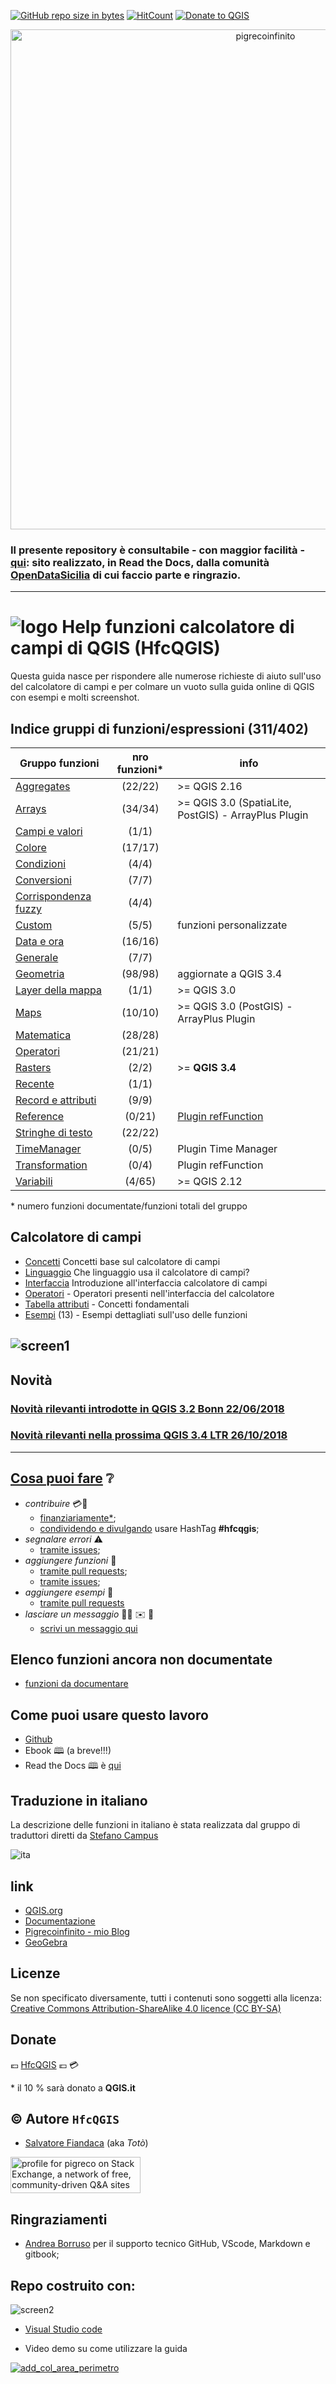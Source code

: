 [![GitHub repo size in bytes](https://img.shields.io/github/repo-size/pigreco/HfcQGIS.svg?style=flat-square)](https://github.com/pigreco/HfcQGIS)
[![HitCount](http://hits.dwyl.io/pigreco/HfcQGIS.svg)](http://hits.dwyl.io/pigreco/HfcQGIS)
[![Donate to QGIS](https://img.shields.io/badge/donate%20to-QGIS-green.svg?style=flat-square)](http://qgis.org/en/site/getinvolved/donations.html)


<p align="center">
  <a href="http://bit.ly/hfcqgis" target="_blank"><img src="https://raw.githubusercontent.com/pigreco/HfcQGIS/modifica-readme/img/logo_RTD_def.png" alt="pigrecoinfinito
"  width="800" class="immagonobox" title="“Sito realizzato dalla comunità OpenDataSicilia"></a>
</p>

### Il presente repository è consultabile - con maggior facilità - [qui](http://bit.ly/hfcqgis): sito realizzato, in Read the Docs, dalla comunità [OpenDataSicilia](http://opendatasicilia.it/) di cui faccio parte e ringrazio.

---


# ![logo](img/logo_def2_64.png) Help funzioni calcolatore di campi di QGIS (HfcQGIS)

Questa guida nasce per rispondere alle numerose richieste di aiuto sull'uso del calcolatore di campi e per colmare un vuoto sulla guida online di QGIS con esempi e molti screenshot.

## Indice gruppi di funzioni/espressioni (311/402)

Gruppo funzioni|nro funzioni*|info
---------------|:----------:|----
[Aggregates](./gr_funzioni/aggregates) |(22/22)| >= QGIS 2.16  
[Arrays](./gr_funzioni/arrays)| (34/34) |>= QGIS 3.0 (SpatiaLite, PostGIS) - ArrayPlus Plugin
[Campi e valori](./gr_funzioni/campi_e_valori)| (1/1)|
[Colore](./gr_funzioni/colore)| (17/17)|
[Condizioni](./gr_funzioni/condizioni)| (4/4)|
[Conversioni](./gr_funzioni/conversioni)| (7/7)|
[Corrispondenza fuzzy](./gr_funzioni/corrispondenza_fuzzy)| (4/4)|
[Custom](./gr_funzioni/custom)| (5/5)| funzioni personalizzate
[Data e ora](./gr_funzioni/data_ora) |(16/16)|
[Generale](./gr_funzioni/generale)| (7/7)|
[Geometria](./gr_funzioni/geometria) |(98/98)| aggiornate a QGIS 3.4
[Layer della mappa](./gr_funzioni/layer_della_mappa)| (1/1)| >= QGIS 3.0
[Maps](./gr_funzioni/maps)| (10/10) |>= QGIS 3.0 (PostGIS) - ArrayPlus Plugin
[Matematica](./gr_funzioni/matematica)| (28/28)|
[Operatori](./gr_funzioni/operatori)| (21/21)|
[Rasters](./gr_funzioni/rasters)|(2/2)|>= **QGIS 3.4** 
[Recente](./gr_funzioni/recente) |(1/1)|
[Record e attributi](./gr_funzioni/record_e_attributi)| (9/9)|
[Reference](./gr_funzioni/reference)| (0/21)| [Plugin refFunction](https://plugins.qgis.org/plugins/refFunctions/)
[Stringhe di testo](./gr_funzioni/stringhe_di_testo)| (22/22)|
[TimeManager](./gr_funzioni/timemanager)| (0/5)| Plugin Time Manager
[Transformation](./gr_funzioni/transformation)| (0/4)| Plugin refFunction
[Variabili](./gr_funzioni/variabili) |(4/65) |>= QGIS 2.12

\* numero funzioni documentate/funzioni totali del gruppo

## Calcolatore di campi

* [Concetti](./calcolatore_campi/concetti.md) Concetti base sul calcolatore di campi
* [Linguaggio](https://gis.stackexchange.com/questions/247474/what-language-do-qgis-expressions-use-what-language-should-qgis-queries-be-writ) Che linguaggio usa il calcolatore di campi?
* [Interfaccia](./calcolatore_campi/interfaccia.md) Introduzione all'interfaccia calcolatore di campi
* [Operatori](./calcolatore_campi/operatori.md) - Operatori presenti nell'interfaccia del calcolatore
* [Tabella attributi](./calcolatore_campi/tabella_attributi.md) - Concetti fondamentali
* [Esempi](./esempi) (13) - Esempi dettagliati sull'uso delle funzioni


![screen1](img/calcolatore_campi1.png "Interfaccia Calcolatore di campi QGIS")
---
## Novità

### [Novità rilevanti introdotte in QGIS 3.2 Bonn 22/06/2018](./novita_32.md)

### [Novità rilevanti nella prossima QGIS 3.4 LTR 26/10/2018](./novita_34.md)

---
## [Cosa puoi fare](/CONTRIBUTING.md) ❔

- *contribuire* 💳📣
    - [finanziariamente*](https://www.paypal.me/pigrecoinfinito);
    - [condividendo e divulgando](https://www.facebook.com/) usare HashTag **#hfcqgis**;
- *segnalare errori* ⚠️
    - [tramite issues](https://github.com/pigreco/HfcQGIS/issues);
- *aggiungere funzioni* 🎫
    - [tramite pull requests](https://github.com/pigreco/HfcQGIS/pulls);
    - [tramite issues](https://github.com/pigreco/HfcQGIS/issues);
- *aggiungere esempi* 📝
    - [tramite pull requests](https://github.com/pigreco/HfcQGIS/pulls)
- *lasciare un messaggio* 📝💭 ✉️ 📮
    - [scrivi un messaggio qui](https://github.com/pigreco/HfcQGIS/issues/1)

## Elenco funzioni ancora non documentate

- [funzioni da documentare](/gr_funzioni/da_documentare.md) 

## Come puoi usare questo lavoro

* [Github](https://github.com/pigreco/HfcQGIS)
* Ebook 🕮 (a breve!!!)
* Read the Docs 🕮 è [qui](http://hfcqgis.opendatasicilia.it/it/latest/)

## Traduzione in italiano

La descrizione delle funzioni in italiano è stata realizzata dal gruppo di traduttori diretti da [Stefano Campus](https://twitter.com/skampus1967?lang=it)

![ita](img/traduttori.png  "screen da QGIS")

## link

* [QGIS.org](https://qgis.org/it/site/)
* [Documentazione](https://qgis.org/it/docs/index.html#)
* [Pigrecoinfinito - mio Blog](https://pigrecoinfinito.wordpress.com/)
* [GeoGebra](https://www.geogebra.org/?lang=it)

## Licenze

Se non specificato diversamente, tutti i contenuti sono soggetti alla licenza: [Creative Commons Attribution-ShareAlike 4.0 licence (CC BY-SA)](https://creativecommons.org/licenses/by-sa/4.0/)

## Donate

💶 [HfcQGIS](https://www.paypal.me/pigrecoinfinito) 💶 💳

\* il 10 % sarà donato a **QGIS.it**

## ©️ Autore `HfcQGIS`

* [Salvatore Fiandaca](https://twitter.com/totofiandaca?lang=it) (aka _Totò_)

<a href="https://stackexchange.com/users/8482031/pigreco"><img src="https://stackexchange.com/users/flair/8482031.png" width="208" height="58" alt="profile for pigreco on Stack Exchange, a network of free, community-driven Q&amp;A sites" title="profile for pigreco on Stack Exchange, a network of free, community-driven Q&amp;A sites" /></a>

## Ringraziamenti

* [Andrea Borruso](https://twitter.com/aborruso?lang=it) per il supporto tecnico GitHub, VScode, Markdown e gitbook;

## Repo costruito con:

![screen2](img/VScode_QGIS.png "screen VScode e QGIS 3")

* [Visual Studio code](https://it.wikipedia.org/wiki/Visual_Studio_Code)

* Video demo su come utilizzare la guida

[![add_col_area_perimetro](https://img.youtube.com/vi/geI5NjNUwWQ/0.jpg)](https://youtu.be/geI5NjNUwWQ "Come usare questa guida")
